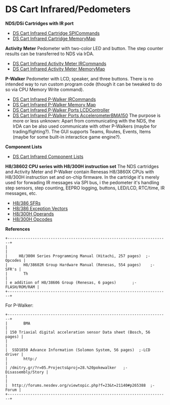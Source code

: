 # DS Cart Infrared/Pedometers


**NDS/DSi Cartridges with IR port**
- [DS Cart Infrared Cartridge SPICommands](./dscartinfraredcartridgespicommands.md)
- [DS Cart Infrared Cartridge MemoryMap](./dscartinfraredcartridgememorymap.md)

**Activity Meter**
Pedometer with two-color LED and button. The step counter results can be
transferred to NDS via IrDA.
- [DS Cart Infrared Activity Meter IRCommands](./dscartinfraredactivitymeterircommands.md)
- [DS Cart Infrared Activity Meter MemoryMap](./dscartinfraredactivitymetermemorymap.md)

**P-Walker**
Pedometer with LCD, speaker, and three buttons. There is no intended way
to run custom program code (though it can be tweaked to do so via CPU
Memory Write command).
- [DS Cart Infrared P-Walker IRCommands](./dscartinfraredpwalkerircommands.md)
- [DS Cart Infrared P-Walker Memory Map](./dscartinfraredpwalkermemorymap.md)
- [DS Cart Infrared P-Walker Ports LCDController](./dscartinfraredpwalkerportslcdcontroller.md)
- [DS Cart Infrared P-Walker Ports AccelerometerBMA150](./dscartinfraredpwalkerportsaccelerometerbma150.md)
The purpose is more or less unknown: Apart from communicating with the
NDS, the IrDA can be also used communicate with other P-Walkers (maybe
for trading/fighting?). The GUI supports Teams, Routes, Events, Items
(maybe for some built-in interactice game engine?).

**Component Lists**
- [DS Cart Infrared Component Lists](./dscartinfraredcomponentlists.md)

**H8/38602 CPU series with H8/300H instruction set**
The NDS cartridges and Activity Meter and P-Walker contain Renesas
H8/3860X CPUs with H8/300H instruction set and on-chip firmware. In the
cartridge it\'s merely used for forwading IR messages via SPI bus, i
the pedometer it\'s handling step sensors, step counting, EEPRO
logging, buttons, LED/LCD, RTC/time, IR messages, etc.
- [H8/386 SFRs](./h8386sfrs.md)
- [H8/386 Exception Vectors](./h8386exceptionvectors.md)
- [H8/300H Operands](./h8300hoperands.md)
- [H8/300H Opcodes](./h8300hopcodes.md)

**References**

```
+-----------------------------------------------------------------------+
|                                                                       |
|     H8/300H Series Programming Manual (Hitachi, 257 pages)  ;-Opcodes |
|       H8/38602R Group Hardware Manual (Renesas, 554 pages)    ;-SFR's |
|       Th                                                              |
| e addition of H8/38606 Group (Renesas, 6 pages)       ;-FLASH/ROM/RAM |
+-----------------------------------------------------------------------+
```

For P-Walker:

```
+-----------------------------------------------------------------------+
|       BMA                                                             |
| 150 Triaxial digital acceleration sensor Data sheet (Bosch, 56 pages) |
|                                                                       |
|  SSD1850 Advance Information (Solomon System, 56 pages)  ;-LCD driver |
|       http:/                                                          |
| /dmitry.gr/?r=05.Projects&proj=28.%20pokewalker   ;-Disassembly/Story |
|                                                                       |
|  http://forums.nesdev.org/viewtopic.php?f=23&t=21140#p265388  ;-Forum |
+-----------------------------------------------------------------------+
```




